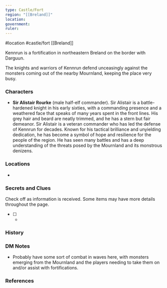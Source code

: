 ```yaml
---
type: Castle/Fort
region: "[[Breland]]"
location: 
government: 
ruler:
---
```


 #location #castle/fort [[Breland]]

Kennrun is a fortification in northeastern Breland on the border with Darguun.

The knights and warriors of Kennrun defend unceasingly against the monsters coming out of the nearby Mournland, keeping the place very busy.

### Characters

* **Sir Alistair Rourke** (male half-elf commander). Sir Alistair is a battle-hardened knight in his early sixties, with a commanding presence and a weathered face that speaks of many years spent in the front lines. His grey hair and beard are neatly trimmed, and he has a stern but fair demeanor. Sir Alistair is a veteran commander who has led the defense of Kennrun for decades. Known for his tactical brilliance and unyielding dedication, he has become a symbol of hope and resilience for the people of the region. He has seen many battles and has a deep understanding of the threats posed by the Mournland and its monstrous denizens.

### Locations

* 

### Secrets and Clues
Check off as information is received. Some items may have more details throughout the page.

 - [ ] -

### History


### DM Notes

- Probably have some sort of combat in waves here, with monsters emerging from the Mournland and the players needing to take them on and/or assist with fortifications.

### References
